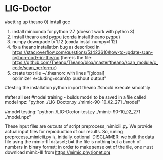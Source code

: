 # LIG-Doctor
#setting up theano
0) install gcc
1) install miniconda for python 2.7 (doesn't work with python 3)
2) install theano and pygpu (conda install theano pygpu)
3) numpy downgrade to 1.12 (conda install numpy=1.12)
4) fix a theano installation bug as described in
https://stackoverflow.com/questions/53423610/how-to-update-scan-cython-code-in-theano
(here is the file: https://github.com/Theano/Theano/blob/master/theano/scan_module/c_code/scan_perform.c)
5) create text file ~/.theanorc with lines
"[global]
optimizer_excluding=scanOp_pushout_output"

#testing the installation
	python
	import theano #should execute smoothly


#after all set
#model training - builds model to be saved in a file called model.npz:
	"python ./LIG-Doctor.py ./mimic-90-10_02_271 ./model"

#model testing:
	"python ./LIG-Doctor-test.py ./mimic-90-10_02_271 ./model.npz"

These input files are outputs of script preprocess_mimiciii.py.
We provide actual input files for reproduction of our results. So, runing preprocess_mimiciii.py is, initially, optional.
DISCLAIMER: we built the data file using the mimic-III dataset; but the file is nothing but a bunch of numbers in binary format;
in order to make sense out of the file, one must download mimic-III from https://mimic.physionet.org
